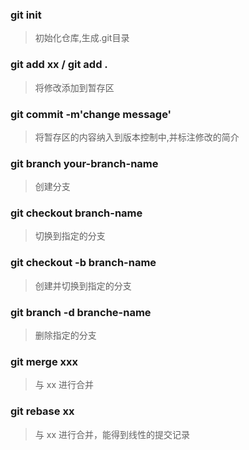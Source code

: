### git init

> 初始化仓库,生成.git目录

### git add xx / git add .

> 将修改添加到暂存区

### git commit -m'change message'

> 将暂存区的内容纳入到版本控制中,并标注修改的简介

### git branch your-branch-name

> 创建分支

### git checkout branch-name

> 切换到指定的分支

### git checkout -b branch-name

> 创建并切换到指定的分支

### git branch -d branche-name

> 删除指定的分支

### git merge xxx

> 与 xx 进行合并

### git rebase xx

> 与 xx 进行合并，能得到线性的提交记录
